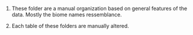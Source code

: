 1. These folder are a manual organization based on general features of the data.
Mostly the biome names ressemblance.

2. Each table of these folders are manually altered.
